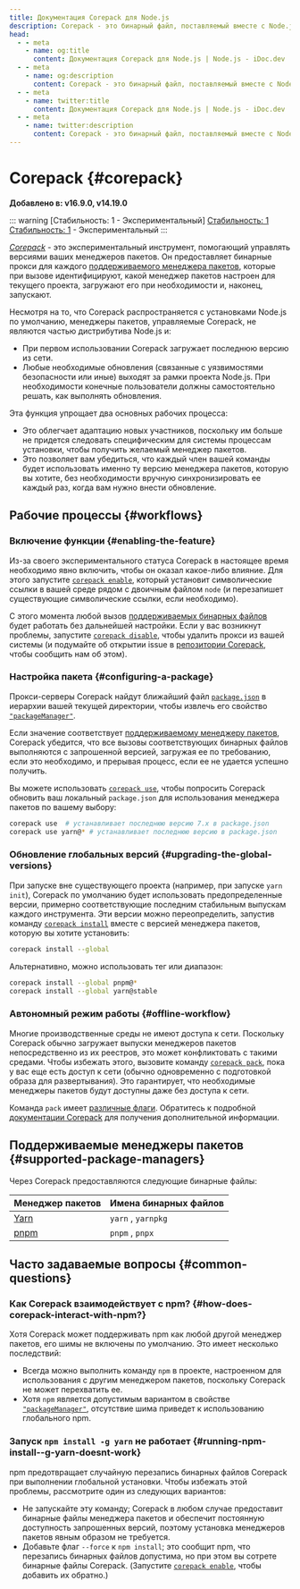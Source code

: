```yaml
---
title: Документация Corepack для Node.js
description: Corepack - это бинарный файл, поставляемый вместе с Node.js, который предоставляет стандартный интерфейс для управления менеджерами пакетов, такими как npm, pnpm и Yarn. Он позволяет пользователям легко переключаться между различными менеджерами пакетов и версиями, обеспечивая совместимость и упрощая рабочий процесс разработки.
head:
  - - meta
    - name: og:title
      content: Документация Corepack для Node.js | Node.js - iDoc.dev
  - - meta
    - name: og:description
      content: Corepack - это бинарный файл, поставляемый вместе с Node.js, который предоставляет стандартный интерфейс для управления менеджерами пакетов, такими как npm, pnpm и Yarn. Он позволяет пользователям легко переключаться между различными менеджерами пакетов и версиями, обеспечивая совместимость и упрощая рабочий процесс разработки.
  - - meta
    - name: twitter:title
      content: Документация Corepack для Node.js | Node.js - iDoc.dev
  - - meta
    - name: twitter:description
      content: Corepack - это бинарный файл, поставляемый вместе с Node.js, который предоставляет стандартный интерфейс для управления менеджерами пакетов, такими как npm, pnpm и Yarn. Он позволяет пользователям легко переключаться между различными менеджерами пакетов и версиями, обеспечивая совместимость и упрощая рабочий процесс разработки.
---
```



# Corepack {#corepack}

**Добавлено в: v16.9.0, v14.19.0**

::: warning [Стабильность: 1 - Экспериментальный]
[Стабильность: 1](/ru/nodejs/api/documentation#stability-index) [Стабильность: 1](/ru/nodejs/api/documentation#stability-index) - Экспериментальный
:::

*<a href="https://github.com/nodejs/corepack">Corepack</a>* - это экспериментальный инструмент, помогающий управлять версиями ваших менеджеров пакетов. Он предоставляет бинарные прокси для каждого [поддерживаемого менеджера пакетов](/ru/nodejs/api/corepack#supported-package-managers), которые при вызове идентифицируют, какой менеджер пакетов настроен для текущего проекта, загружают его при необходимости и, наконец, запускают.

Несмотря на то, что Corepack распространяется с установками Node.js по умолчанию, менеджеры пакетов, управляемые Corepack, не являются частью дистрибутива Node.js и:

- При первом использовании Corepack загружает последнюю версию из сети.
- Любые необходимые обновления (связанные с уязвимостями безопасности или иные) выходят за рамки проекта Node.js. При необходимости конечные пользователи должны самостоятельно решать, как выполнять обновления.

Эта функция упрощает два основных рабочих процесса:

- Это облегчает адаптацию новых участников, поскольку им больше не придется следовать специфическим для системы процессам установки, чтобы получить желаемый менеджер пакетов.
- Это позволяет вам убедиться, что каждый член вашей команды будет использовать именно ту версию менеджера пакетов, которую вы хотите, без необходимости вручную синхронизировать ее каждый раз, когда вам нужно внести обновление.

## Рабочие процессы {#workflows}

### Включение функции {#enabling-the-feature}

Из-за своего экспериментального статуса Corepack в настоящее время необходимо явно включить, чтобы он оказал какое-либо влияние. Для этого запустите [`corepack enable`](https://github.com/nodejs/corepack#corepack-enable--name), который установит символические ссылки в вашей среде рядом с двоичным файлом `node` (и перезапишет существующие символические ссылки, если необходимо).

С этого момента любой вызов [поддерживаемых бинарных файлов](/ru/nodejs/api/corepack#supported-package-managers) будет работать без дальнейшей настройки. Если у вас возникнут проблемы, запустите [`corepack disable`](https://github.com/nodejs/corepack#corepack-disable--name), чтобы удалить прокси из вашей системы (и подумайте об открытии issue в [репозитории Corepack](https://github.com/nodejs/corepack), чтобы сообщить нам об этом).


### Настройка пакета {#configuring-a-package}

Прокси-серверы Corepack найдут ближайший файл [`package.json`](/ru/nodejs/api/packages#nodejs-packagejson-field-definitions) в иерархии вашей текущей директории, чтобы извлечь его свойство [`"packageManager"`](/ru/nodejs/api/packages#packagemanager).

Если значение соответствует [поддерживаемому менеджеру пакетов](/ru/nodejs/api/corepack#supported-package-managers), Corepack убедится, что все вызовы соответствующих бинарных файлов выполняются с запрошенной версией, загружая ее по требованию, если это необходимо, и прерывая процесс, если ее не удается успешно получить.

Вы можете использовать [`corepack use`](https://github.com/nodejs/corepack#corepack-use-nameversion), чтобы попросить Corepack обновить ваш локальный `package.json` для использования менеджера пакетов по вашему выбору:

```bash [BASH]
corepack use  # устанавливает последнюю версию 7.x в package.json
corepack use yarn@* # устанавливает последнюю версию в package.json
```
### Обновление глобальных версий {#upgrading-the-global-versions}

При запуске вне существующего проекта (например, при запуске `yarn init`), Corepack по умолчанию будет использовать предопределенные версии, примерно соответствующие последним стабильным выпускам каждого инструмента. Эти версии можно переопределить, запустив команду [`corepack install`](https://github.com/nodejs/corepack#corepack-install--g--global---all--nameversion) вместе с версией менеджера пакетов, которую вы хотите установить:

```bash [BASH]
corepack install --global
```
Альтернативно, можно использовать тег или диапазон:

```bash [BASH]
corepack install --global pnpm@*
corepack install --global yarn@stable
```
### Автономный режим работы {#offline-workflow}

Многие производственные среды не имеют доступа к сети. Поскольку Corepack обычно загружает выпуски менеджеров пакетов непосредственно из их реестров, это может конфликтовать с такими средами. Чтобы избежать этого, вызовите команду [`corepack pack`](https://github.com/nodejs/corepack#corepack-pack---all--nameversion), пока у вас еще есть доступ к сети (обычно одновременно с подготовкой образа для развертывания). Это гарантирует, что необходимые менеджеры пакетов будут доступны даже без доступа к сети.

Команда `pack` имеет [различные флаги](https://github.com/nodejs/corepack#utility-commands). Обратитесь к подробной [документации Corepack](https://github.com/nodejs/corepack#readme) для получения дополнительной информации.


## Поддерживаемые менеджеры пакетов {#supported-package-managers}

Через Corepack предоставляются следующие бинарные файлы:

| Менеджер пакетов | Имена бинарных файлов |
| --- | --- |
| [Yarn](https://yarnpkg.com/) | `yarn`  ,   `yarnpkg` |
| [pnpm](https://pnpm.io/) | `pnpm`  ,   `pnpx` |
## Часто задаваемые вопросы {#common-questions}

### Как Corepack взаимодействует с npm? {#how-does-corepack-interact-with-npm?}

Хотя Corepack может поддерживать npm как любой другой менеджер пакетов, его шимы не включены по умолчанию. Это имеет несколько последствий:

- Всегда можно выполнить команду `npm` в проекте, настроенном для использования с другим менеджером пакетов, поскольку Corepack не может перехватить ее.
- Хотя `npm` является допустимым вариантом в свойстве [`"packageManager"`](/ru/nodejs/api/packages#packagemanager), отсутствие шима приведет к использованию глобального npm.

### Запуск `npm install -g yarn` не работает {#running-npm-install--g-yarn-doesnt-work}

npm предотвращает случайную перезапись бинарных файлов Corepack при выполнении глобальной установки. Чтобы избежать этой проблемы, рассмотрите один из следующих вариантов:

- Не запускайте эту команду; Corepack в любом случае предоставит бинарные файлы менеджера пакетов и обеспечит постоянную доступность запрошенных версий, поэтому установка менеджеров пакетов явным образом не требуется.
- Добавьте флаг `--force` к `npm install`; это сообщит npm, что перезапись бинарных файлов допустима, но при этом вы сотрете бинарные файлы Corepack. (Запустите [`corepack enable`](https://github.com/nodejs/corepack#corepack-enable--name), чтобы добавить их обратно.)


